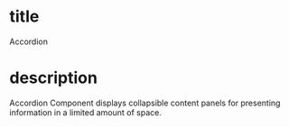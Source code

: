 # title
Accordion 

# description
Accordion Component displays collapsible content panels for presenting information in a limited amount of space.
